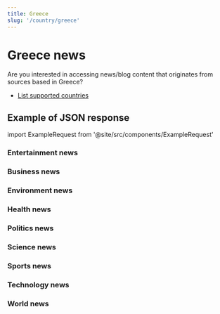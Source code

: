 ```yaml
---
title: Greece
slug: '/country/greece'
---
```


# Greece news

Are you interested in accessing news/blog content that originates from sources based in Greece?

- [List supported countries](/get-articles/countries)

## Example of JSON response

import ExampleRequest from '@site/src/components/ExampleRequest'

### Entertainment news
<ExampleRequest url="https://api.apitube.io/v1/news/articles?limit=2&category=news/Arts_and_Entertainment&language=gr"></ExampleRequest>

### Business news
<ExampleRequest url="https://api.apitube.io/v1/news/articles?limit=2&category=news/Business&language=gr"></ExampleRequest>

### Environment news
<ExampleRequest url="https://api.apitube.io/v1/news/articles?limit=2&category=news/Environment&language=gr"></ExampleRequest>

### Health news
<ExampleRequest url="https://api.apitube.io/v1/news/articles?limit=2&category=news/Health&language=gr"></ExampleRequest>

### Politics news
<ExampleRequest url="https://api.apitube.io/v1/news/articles?limit=2&category=news/Politics&language=gr"></ExampleRequest>

### Science news
<ExampleRequest url="https://api.apitube.io/v1/news/articles?limit=2&category=news/Science&language=gr"></ExampleRequest>

### Sports news
<ExampleRequest url="https://api.apitube.io/v1/news/articles?limit=2&category=news/Sports&language=gr"></ExampleRequest>

### Technology news
<ExampleRequest url="https://api.apitube.io/v1/news/articles?limit=2&category=news/Technology&language=gr"></ExampleRequest>

### World news
<ExampleRequest url="https://api.apitube.io/v1/news/articles?limit=2&category=news/World&language=gr"></ExampleRequest>
